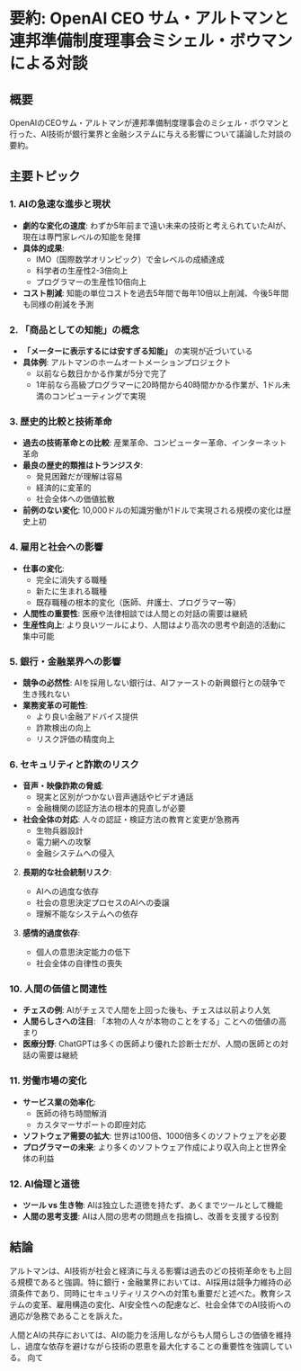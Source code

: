 # 要約: OpenAI CEO サム・アルトマンと連邦準備制度理事会ミシェル・ボウマンによる対談

## 概要
OpenAIのCEOサム・アルトマンが連邦準備制度理事会のミシェル・ボウマンと行った、AI技術が銀行業界と金融システムに与える影響について議論した対談の要約。

## 主要トピック

### 1. AIの急速な進歩と現状
- **劇的な変化の速度**: わずか5年前まで遠い未来の技術と考えられていたAIが、現在は専門家レベルの知能を発揮
- **具体的成果**: 
  - IMO（国際数学オリンピック）で金レベルの成績達成
  - 科学者の生産性2-3倍向上
  - プログラマーの生産性10倍向上
- **コスト削減**: 知能の単位コストを過去5年間で毎年10倍以上削減、今後5年間も同様の削減を予測

### 2. 「商品としての知能」の概念
- **「メーターに表示するには安すぎる知能」** の実現が近づいている
- **具体例**: アルトマンのホームオートメーションプロジェクト
  - 以前なら数日かかる作業が5分で完了
  - 1年前なら高級プログラマーに20時間から40時間かかる作業が、1ドル未満のコンピューティングで実現

### 3. 歴史的比較と技術革命
- **過去の技術革命との比較**: 産業革命、コンピューター革命、インターネット革命
- **最良の歴史的類推はトランジスタ**: 
  - 発見困難だが理解は容易
  - 経済的に変革的
  - 社会全体への価値拡散
- **前例のない変化**: 10,000ドルの知識労働が1ドルで実現される規模の変化は歴史上初

### 4. 雇用と社会への影響
- **仕事の変化**: 
  - 完全に消失する職種
  - 新たに生まれる職種
  - 既存職種の根本的変化（医師、弁護士、プログラマー等）
- **人間性の重要性**: 医療や法律相談では人間との対話の需要は継続
- **生産性向上**: より良いツールにより、人間はより高次の思考や創造的活動に集中可能

### 5. 銀行・金融業界への影響
- **競争の必然性**: AIを採用しない銀行は、AIファーストの新興銀行との競争で生き残れない
- **業務変革の可能性**:
  - より良い金融アドバイス提供
  - 詐欺検出の向上
  - リスク評価の精度向上

### 6. セキュリティと詐欺のリスク
- **音声・映像詐欺の脅威**: 
  - 現実と区別がつかない音声通話やビデオ通話
  - 金融機関の認証方法の根本的見直しが必要
- **社会全体の対応**: 人々の認証・検証方法の教育と変更が急務再
   - 生物兵器設計
   - 電力網への攻撃
   - 金融システムへの侵入

2. **長期的な社会統制リスク**: 
   - AIへの過度な依存
   - 社会の意思決定プロセスのAIへの委譲
   - 理解不能なシステムへの依存

3. **感情的過度依存**: 
   - 個人の意思決定能力の低下
   - 社会全体の自律性の喪失

### 10. 人間の価値と関連性
- **チェスの例**: AIがチェスで人間を上回った後も、チェスは以前より人気
- **人間らしさへの注目**: 「本物の人々が本物のことをする」ことへの価値の高まり
- **医療分野**: ChatGPTは多くの医師より優れた診断士だが、人間の医師との対話の需要は継続

### 11. 労働市場の変化
- **サービス業の効率化**: 
  - 医師の待ち時間解消
  - カスタマーサポートの即座対応
- **ソフトウェア需要の拡大**: 世界は100倍、1000倍多くのソフトウェアを必要
- **プログラマーの未来**: より多くのソフトウェア作成により収入向上と世界全体の利益

### 12. AI倫理と道徳
- **ツール vs 生き物**: AIは独立した道徳を持たず、あくまでツールとして機能
- **人間の思考支援**: AIは人間の思考の問題点を指摘し、改善を支援する役割

## 結論

アルトマンは、AI技術が社会と経済に与える影響は過去のどの技術革命をも上回る規模であると強調。特に銀行・金融業界においては、AI採用は競争力維持の必須条件であり、同時にセキュリティリスクへの対策も重要だと述べた。教育システムの変革、雇用構造の変化、AI安全性への配慮など、社会全体でのAI技術への適応が急務であることを訴えた。

人間とAIの共存においては、AIの能力を活用しながらも人間らしさの価値を維持し、過度な依存を避けながら技術の恩恵を最大化することの重要性を強調している。 向て